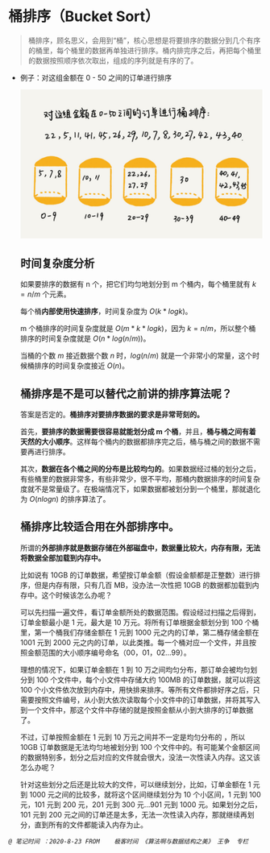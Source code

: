 # 桶排序（Bucket Sort）

> 桶排序，顾名思义，会用到“桶”，核心思想是将要排序的数据分到几个有序的桶里，每个桶里的数据再单独进行排序。桶内排完序之后，再把每个桶里的数据按照顺序依次取出，组成的序列就是有序的了。

- 例子：对这组金额在 0 - 50 之间的订单进行排序

  <img src="../Resources/26.jpg" style="zoom:50%;" />

  ## 时间复杂度分析

  如果要排序的数据有 n 个，把它们均匀地划分到 m 个桶内，每个桶里就有 $k=n/m$ 个元素。

  每个桶**内部使用快速排序**，时间复杂度为 $O(k * logk)$。

  m 个桶排序的时间复杂度就是 $O(m * k * logk)$，因为 $k=n/m$，所以整个桶排序的时间复杂度就是 $O(n*log(n/m))$。

  当桶的个数 $m$ 接近数据个数 $n$ 时，$log(n/m)$ 就是一个非常小的常量，这个时候桶排序的时间复杂度接近 $O(n)$。

  ## 桶排序是不是可以替代之前讲的排序算法呢？

  答案是否定的。**桶排序对要排序数据的要求是非常苛刻的。**

  首先，**要排序的数据需要很容易就能划分成 m 个桶**，并且，**桶与桶之间有着天然的大小顺序**。这样每个桶内的数据都排序完之后，桶与桶之间的数据不需要再进行排序。

  其次，**数据在各个桶之间的分布是比较均匀的**。如果数据经过桶的划分之后，有些桶里的数据非常多，有些非常少，很不平均，那桶内数据排序的时间复杂度就不是常量级了。在极端情况下，如果数据都被划分到一个桶里，那就退化为 $O(nlogn)$ 的排序算法了。

  ## 桶排序比较适合用在**外部排序**中。

  所谓的**外部排序就是数据存储在外部磁盘中，数据量比较大，内存有限，无法将数据全部加载到内存中。**

  比如说有 10GB 的订单数据，希望按订单金额（假设金额都是正整数）进行排序，但是内存有限，只有几百 MB，没办法一次性把 10GB 的数据都加载到内存中。这个时候该怎么办呢？

  可以先扫描一遍文件，看订单金额所处的数据范围。假设经过扫描之后得到，订单金额最小是 1 元，最大是 10 万元。将所有订单根据金额划分到 100 个桶里，第一个桶我们存储金额在 1 元到 1000 元之内的订单，第二桶存储金额在 1001 元到 2000 元之内的订单，以此类推。每一个桶对应一个文件，并且按照金额范围的大小顺序编号命名（00，01，02…99）。

  理想的情况下，如果订单金额在 1 到 10 万之间均匀分布，那订单会被均匀划分到 100 个文件中，每个小文件中存储大约 100MB 的订单数据，就可以将这 100 个小文件依次放到内存中，用快排来排序。等所有文件都排好序之后，只需要按照文件编号，从小到大依次读取每个小文件中的订单数据，并将其写入到一个文件中，那这个文件中存储的就是按照金额从小到大排序的订单数据了。

  不过，订单按照金额在 1 元到 10 万元之间并不一定是均匀分布的 ，所以 10GB 订单数据是无法均匀地被划分到 100 个文件中的。有可能某个金额区间的数据特别多，划分之后对应的文件就会很大，没法一次性读入内存。这又该怎么办呢？

  针对这些划分之后还是比较大的文件，可以继续划分，比如，订单金额在 1 元到 1000 元之间的比较多，就将这个区间继续划分为 10 个小区间，1 元到 100 元，101 元到 200 元，201 元到 300 元…901 元到 1000 元。如果划分之后，101 元到 200 元之间的订单还是太多，无法一次性读入内存，那就继续再划分，直到所有的文件都能读入内存为止。





*`@ 笔记时间 ：2020-8-23	FROM	极客时间 《算法啊与数据结构之美》 王争  专栏`* 